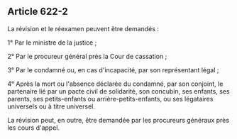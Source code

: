 Article 622-2
----
La révision et le réexamen peuvent être demandés :

1° Par le ministre de la justice ;

2° Par le procureur général près la Cour de cassation ;

3° Par le condamné ou, en cas d'incapacité, par son représentant légal ;

4° Après la mort ou l'absence déclarée du condamné, par son conjoint, le
partenaire lié par un pacte civil de solidarité, son concubin, ses enfants, ses
parents, ses petits-enfants ou arrière-petits-enfants, ou ses légataires
universels ou à titre universel.

La révision peut, en outre, être demandée par les procureurs généraux près les
cours d'appel.
